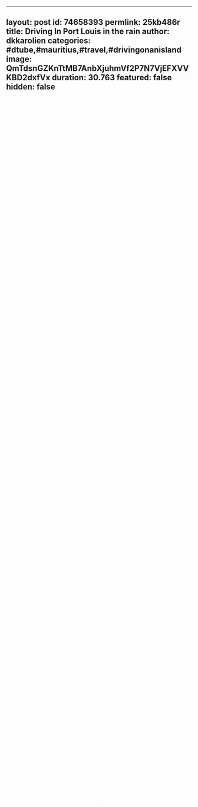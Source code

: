 
---
layout: post
id: 74658393
permlink: 25kb486r
title:  Driving In Port Louis in the rain
author: dkkarolien
categories: #dtube,#mauritius,#travel,#drivingonanisland
image: QmTdsnGZKnTtMB7AnbXjuhmVf2P7N7VjEFXVVKBD2dxfVx
duration: 30.763
featured: false
hidden: false
---
    
<video poster="https://snap1.d.tube/ipfs/QmTdsnGZKnTtMB7AnbXjuhmVf2P7N7VjEFXVVKBD2dxfVx" autoplay="" id="player_html5_api" class="vjs-tech" style="width: 100%; height: 100%;" tabindex="-1" src="https://video.dtube.top/ipfs/QmR36kQRf2X5E9efjTTTyQsfG44M2AfYS1mXN7vtGDvC5o"></video>

When you drive in Mauritius the traffic is already bad enough to stress you out. just add some rain and it gets worse